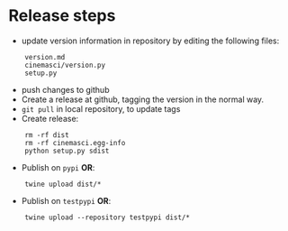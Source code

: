 # Release steps

- update version information in repository by editing the following files:
```
    version.md
    cinemasci/version.py
    setup.py
```
- push changes to github
- Create a release at github, tagging the version in the normal way.
- `git pull` in local repository, to update tags
- Create release: 
```
    rm -rf dist 
    rm -rf cinemasci.egg-info 
    python setup.py sdist 
```
- Publish on `pypi` **OR**:
```
    twine upload dist/*
```
- Publish on `testpypi` **OR**:
```
    twine upload --repository testpypi dist/*
```

